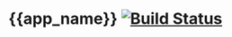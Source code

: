 # {{app_name}} [![Build Status](https://travis-ci.org/{{app_repo}}.svg?branch=master)](https://travis-ci.org/{{app_repo}})

